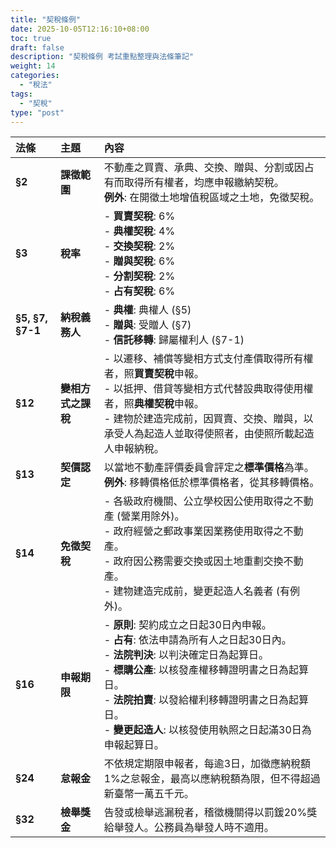 ```yaml
---
title: "契稅條例"
date: 2025-10-05T12:16:10+08:00
toc: true
draft: false
description: "契稅條例 考試重點整理與法條筆記"
weight: 14
categories:
  - "稅法"
tags:
  - "契稅"
type: "post"
---
```


| 法條 | 主題 | 內容 |
| :--- | :--- | :--- |
| **§2** | **課徵範圍** | 不動產之買賣、承典、交換、贈與、分割或因占有而取得所有權者，均應申報繳納契稅。<br>**例外**: 在開徵土地增值稅區域之土地，免徵契稅。 | 
| **§3** | **稅率** | - **買賣契稅**: 6%<br>- **典權契稅**: 4%<br>- **交換契稅**: 2%<br>- **贈與契稅**: 6%<br>- **分割契稅**: 2%<br>- **占有契稅**: 6% | 
| **§5, §7, §7-1** | **納稅義務人** | - **典權**: 典權人 (§5)<br>- **贈與**: 受贈人 (§7)<br>- **信託移轉**: 歸屬權利人 (§7-1) | 
| **§12** | **變相方式之課稅** | - 以遷移、補償等變相方式支付產價取得所有權者，照**買賣契稅**申報。<br>- 以抵押、借貸等變相方式代替設典取得使用權者，照**典權契稅**申報。<br>- 建物於建造完成前，因買賣、交換、贈與，以承受人為起造人並取得使照者，由使照所載起造人申報納稅。 | 
| **§13** | **契價認定** | 以當地不動產評價委員會評定之**標準價格**為準。<br>**例外**: 移轉價格低於標準價格者，從其移轉價格。 | 
| **§14** | **免徵契稅** | - 各級政府機關、公立學校因公使用取得之不動產 (營業用除外)。<br>- 政府經營之郵政事業因業務使用取得之不動產。<br>- 政府因公務需要交換或因土地重劃交換不動產。<br>- 建物建造完成前，變更起造人名義者 (有例外)。 | 
| **§16** | **申報期限** | - **原則**: 契約成立之日起30日內申報。<br>- **占有**: 依法申請為所有人之日起30日內。<br>- **法院判決**: 以判決確定日為起算日。<br>- **標購公產**: 以核發產權移轉證明書之日為起算日。<br>- **法院拍賣**: 以發給權利移轉證明書之日為起算日。<br>- **變更起造人**: 以核發使用執照之日起滿30日為申報起算日。 | 
| **§24** | **怠報金** | 不依規定期限申報者，每逾3日，加徵應納稅額1%之怠報金，最高以應納稅額為限，但不得超過新臺幣一萬五千元。 | 
| **§32** | **檢舉獎金** | 告發或檢舉逃漏稅者，稽徵機關得以罰鍰20%獎給舉發人。公務員為舉發人時不適用。 |